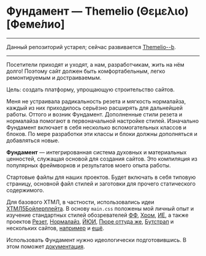 # Фундамент — Themelio (Θεμελιο) [Феме́лио]

---

Данный репозиторий устарел; сейчас развивается [Themelio--b](https://github.com/Ser-Gen/Themelio--b).

---

Посетители приходят и уходят, а нам, разработчикам, жить на нём долго! Поэтому сайт должен быть комфортабельным, легко ремонтируемым и достраиваемым.

Цель: создать платформу, упрощающую строительство сайтов.

Меня не устраивала радикальность резета и мягкость нормалайза, каждый из них приходилось серьёзно расширять для дальнейшей работы. Оттого и возник Фундамент. Дополненные стили резета и нормалайза помогают в первоначальной настройке стилей.
Изначально Фундамент включает в себя несколько вспомогательных классов и блоков. По мере разработки эти классы и блоки должны дополняться и добавляться новые.

**Фундамент** — интегрированная система духовных и материальных  ценностей, служащая основой для создания сайтов. Это компиляция из популярных фреймворков и результатов моего опыта работы.

Стартовые файлы для наших проектов.
Будет включать в себя типовую страницу, основной файл стилей и заготовки для прочего статического содержимого.

Для базового ХТМЛ, в частности, использовались идеи [ХТМЛ5Бойлерплейта](https://github.com/h5bp/html5-boilerplate/blob/master/doc/html.md).
В основу `main.css` положены мой личный опыт и изучение стандартных стилей обозревателей [ФФ](http://mxr.mozilla.org/mozilla/source/layout/style/html.css), [Хром](http://trac.webkit.org/browser/trunk/Source/WebCore/css/html.css), [ИЕ](http://www.iecss.com/), а также проектов [Резет](http://meyerweb.com/eric/tools/css/reset/), [Нормалайз](https://github.com/necolas/normalize.css/wiki), [ЙЮИ](http://developer.yahoo.com/yui/base/), [Пюре оттуда же](http://purecss.io/base/), [Бутстрап](http://twitter.github.com/bootstrap/assets/css/bootstrap.css) и нескольких сайтов, [например](http://www.sportvokrug.ru/) и [ещё](http://getwear.com).

Использовать Фундамент нужно идеологически подготовившись. В этом поможет [документация]().